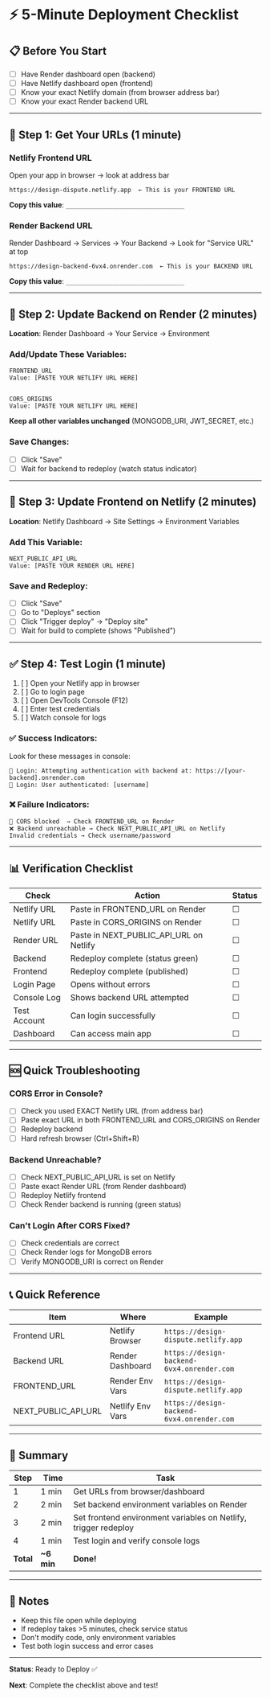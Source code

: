 # ⚡ 5-Minute Deployment Checklist

## 📋 Before You Start

- [ ] Have Render dashboard open (backend)
- [ ] Have Netlify dashboard open (frontend)
- [ ] Know your exact Netlify domain (from browser address bar)
- [ ] Know your exact Render backend URL

---

## 🎯 Step 1: Get Your URLs (1 minute)

### Netlify Frontend URL
Open your app in browser → look at address bar
```
https://design-dispute.netlify.app  ← This is your FRONTEND URL
```

**Copy this value**: `_________________________________`

### Render Backend URL
Render Dashboard → Services → Your Backend → Look for "Service URL" at top
```
https://design-backend-6vx4.onrender.com  ← This is your BACKEND URL
```

**Copy this value**: `_________________________________`

---

## 🔧 Step 2: Update Backend on Render (2 minutes)

**Location**: Render Dashboard → Your Service → Environment

### Add/Update These Variables:

```
FRONTEND_URL
Value: [PASTE YOUR NETLIFY URL HERE]


CORS_ORIGINS
Value: [PASTE YOUR NETLIFY URL HERE]
```

**Keep all other variables unchanged** (MONGODB_URI, JWT_SECRET, etc.)

### Save Changes:
- [ ] Click "Save"
- [ ] Wait for backend to redeploy (watch status indicator)

---

## 🔧 Step 3: Update Frontend on Netlify (2 minutes)

**Location**: Netlify Dashboard → Site Settings → Environment Variables

### Add This Variable:

```
NEXT_PUBLIC_API_URL
Value: [PASTE YOUR RENDER URL HERE]
```

### Save and Redeploy:
- [ ] Click "Save"
- [ ] Go to "Deploys" section
- [ ] Click "Trigger deploy" → "Deploy site"
- [ ] Wait for build to complete (shows "Published")

---

## ✅ Step 4: Test Login (1 minute)

1. [ ] Open your Netlify app in browser
2. [ ] Go to login page
3. [ ] Open DevTools Console (F12)
4. [ ] Enter test credentials
5. [ ] Watch console for logs

### ✅ Success Indicators:
Look for these messages in console:
```
🔐 Login: Attempting authentication with backend at: https://[your-backend].onrender.com
🔐 Login: User authenticated: [username]
```

### ❌ Failure Indicators:
```
🚫 CORS blocked  → Check FRONTEND_URL on Render
❌ Backend unreachable → Check NEXT_PUBLIC_API_URL on Netlify
Invalid credentials → Check username/password
```

---

## 📊 Verification Checklist

| Check | Action | Status |
|-------|--------|--------|
| Netlify URL | Paste in FRONTEND_URL on Render | ☐ |
| Netlify URL | Paste in CORS_ORIGINS on Render | ☐ |
| Render URL | Paste in NEXT_PUBLIC_API_URL on Netlify | ☐ |
| Backend | Redeploy complete (status green) | ☐ |
| Frontend | Redeploy complete (published) | ☐ |
| Login Page | Opens without errors | ☐ |
| Console Log | Shows backend URL attempted | ☐ |
| Test Account | Can login successfully | ☐ |
| Dashboard | Can access main app | ☐ |

---

## 🆘 Quick Troubleshooting

### CORS Error in Console?
- [ ] Check you used EXACT Netlify URL (from address bar)
- [ ] Paste exact URL in both FRONTEND_URL and CORS_ORIGINS on Render
- [ ] Redeploy backend
- [ ] Hard refresh browser (Ctrl+Shift+R)

### Backend Unreachable?
- [ ] Check NEXT_PUBLIC_API_URL is set on Netlify
- [ ] Paste exact Render URL (from Render dashboard)
- [ ] Redeploy Netlify frontend
- [ ] Check Render backend is running (green status)

### Can't Login After CORS Fixed?
- [ ] Check credentials are correct
- [ ] Check Render logs for MongoDB errors
- [ ] Verify MONGODB_URI is correct on Render

---

## 📞 Quick Reference

| Item | Where | Example |
|------|-------|---------|
| Frontend URL | Netlify Browser | `https://design-dispute.netlify.app` |
| Backend URL | Render Dashboard | `https://design-backend-6vx4.onrender.com` |
| FRONTEND_URL | Render Env Vars | `https://design-dispute.netlify.app` |
| NEXT_PUBLIC_API_URL | Netlify Env Vars | `https://design-backend-6vx4.onrender.com` |

---

## 🎯 Summary

| Step | Time | Task |
|------|------|------|
| 1 | 1 min | Get URLs from browser/dashboard |
| 2 | 2 min | Set backend environment variables on Render |
| 3 | 2 min | Set frontend environment variables on Netlify, trigger redeploy |
| 4 | 1 min | Test login and verify console logs |
| **Total** | **~6 min** | **Done!** |

---

## 📝 Notes

- Keep this file open while deploying
- If redeploy takes >5 minutes, check service status
- Don't modify code, only environment variables
- Test both login success and error cases

---

**Status**: Ready to Deploy ✅

**Next**: Complete the checklist above and test!
